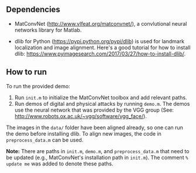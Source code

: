 ## Dependencies

* MatConvNet (<http://www.vlfeat.org/matconvnet/>), a convlutional
neural networks library for Matlab.

* dlib for Python (<https://pypi.python.org/pypi/dlib>) is used for
landmark localization and image alignment. Here's a good tutorial for
how to install dlib: <https://www.pyimagesearch.com/2017/03/27/how-to-install-dlib/>.

## How to run

To run the provided demo:
1. Run `init.m` to initialize the MatConvNet toolbox and add relevant
paths.
2. Run demos of digital and physical attacks by running `demo.m`. The
demos use the neural network that was provided by the VGG group
(See: <http://www.robots.ox.ac.uk/~vgg/software/vgg_face/>).

The images in the `data/` folder have been aligned already, so one can 
run the demo before installing dlib. To align new images, the code in
`preprocess_data.m` can be used.

**Note:** There are paths in `init.m`, `demo.m`, and
`preprocess_data.m` that need to be updated (e.g., MatConvNet's 
installation path in `init.m`). The comment `% update me` was added to 
denote these paths.
